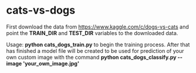 # cats-vs-dogs

First download the data from https://www.kaggle.com/c/dogs-vs-cats and point the **TRAIN_DIR** and **TEST_DIR** variables to the downloaded data.

Usage: **python cats_dogs_train.py** to begin the training process. After that has finished a model file will be created to be used for prediction of your own custom image with the command **python cats_dogs_classify.py --image 'your_own_image.jpg'**


